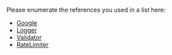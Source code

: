 Please enumerate the references you used in a list here:

- [Google](http://www.google.com)
- [Logger](https://echo.labstack.com/docs/middleware/logger)
- [Validator](https://echo.labstack.com/docs/request)
- [RateLimiter](https://echo.labstack.com/docs/middleware/rate-limiter)